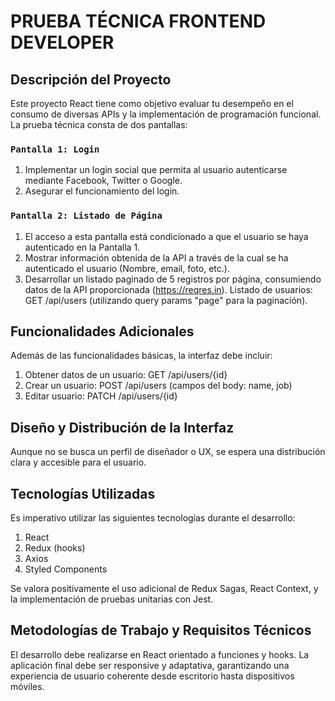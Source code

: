 # PRUEBA TÉCNICA FRONTEND DEVELOPER

## Descripción del Proyecto

Este proyecto React tiene como objetivo evaluar tu desempeño en el consumo de diversas APIs y la implementación de programación funcional. La prueba técnica consta de dos pantallas:

### `Pantalla 1: Login`

1. Implementar un login social que permita al usuario autenticarse mediante Facebook, Twitter o Google.
2. Asegurar el funcionamiento del login.

### `Pantalla 2: Listado de Página`

1. El acceso a esta pantalla está condicionado a que el usuario se haya autenticado en la Pantalla 1.
2. Mostrar información obtenida de la API a través de la cual se ha autenticado el usuario (Nombre, email, foto, etc.).
3. Desarrollar un listado paginado de 5 registros por página, consumiendo datos de la API proporcionada (https://reqres.in). Listado de usuarios: GET /api/users (utilizando query params "page" para la paginación).

## Funcionalidades Adicionales

Además de las funcionalidades básicas, la interfaz debe incluir:

1. Obtener datos de un usuario: GET /api/users/{id}
2. Crear un usuario: POST /api/users (campos del body: name, job)
3. Editar usuario: PATCH /api/users/{id}

## Diseño y Distribución de la Interfaz

Aunque no se busca un perfil de diseñador o UX, se espera una distribución clara y accesible para el usuario.

## Tecnologías Utilizadas

Es imperativo utilizar las siguientes tecnologías durante el desarrollo:

1. React
2. Redux (hooks)
3. Axios
4. Styled Components

Se valora positivamente el uso adicional de Redux Sagas, React Context, y la implementación de pruebas unitarias con Jest.

## Metodologías de Trabajo y Requisitos Técnicos

El desarrollo debe realizarse en React orientado a funciones y hooks. La aplicación final debe ser responsive y adaptativa, garantizando una experiencia de usuario coherente desde escritorio hasta dispositivos móviles.
